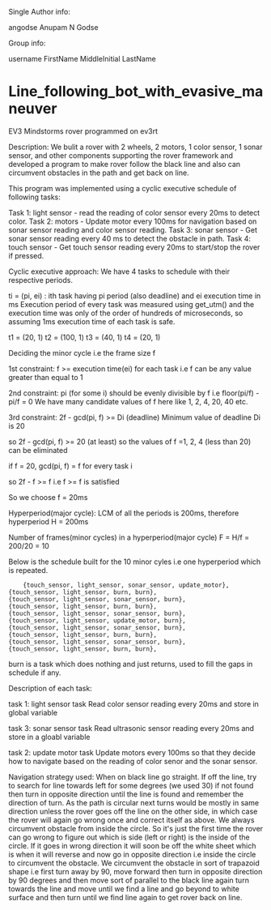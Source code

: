 Single Author info:

angodse Anupam N Godse

Group info:

username FirstName MiddleInitial LastName

# Line_following_bot_with_evasive_maneuver
EV3 Mindstorms rover programmed on ev3rt

Description:
We bulit a rover with 2 wheels, 2 motors, 1 color sensor, 1 sonar sensor, and other components supporting the rover framework and developed a program to make rover follow the black line and also can circumvent obstacles in the path and get back on line.

This program was implemented using a cyclic executive schedule of following tasks:

Task 1: light sensor - read the reading of color sensor every 20ms to detect color.
Task 2: motors - Update motor every 100ms for navigation based on sonar sensor reading and color sensor reading.
Task 3: sonar sensor - Get sonar sensor reading every 40 ms to detect the obstacle in path.
Task 4: touch sensor - Get touch sensor reading every 20ms to start/stop the rover if pressed.


Cyclic executive approach:
We have 4 tasks to schedule with their respective periods.

ti = (pi, ei) : ith task having pi period (also deadline) and ei execution time in ms 
Execution period of every task was measured using get_utm() and the execution time was only of the order of hundreds of microseconds, so assuming 1ms execution time of each task is safe.

t1 = (20, 1)
t2 = (100, 1)
t3 = (40, 1)
t4 = (20, 1)

Deciding the minor cycle i.e the frame size f

1st constraint: f >= execution time(ei) for each task  i.e f can be any value greater than equal to 1

2nd constraint: pi (for some i) should be evenly divisible by f i.e floor(pi/f) - pi/f = 0
We have many candidate values of f here like 1, 2, 4, 20, 40 etc.

3rd constraint: 2f - gcd(pi, f) >= Di (deadline)
Minimum value of deadline Di is 20

so 2f - gcd(pi, f) >= 20 (at least) so the values of f =1, 2, 4 (less than 20) can be eliminated

if f = 20, gcd(pi, f) = f for every task i

so 2f - f >= f i.e f >= f is satisfied

So we choose f = 20ms

Hyperperiod(major cycle): LCM of all the periods is 200ms, therefore hyperperiod H = 200ms

Number of frames(minor cycles) in a hyperperiod(major cycle) F = H/f = 200/20 = 10

Below is the schedule built for the 10 minor cyles i.e one hyperperiod which is repeated.

        {touch_sensor, light_sensor, sonar_sensor, update_motor}, 
	{touch_sensor, light_sensor, burn, burn}, 
	{touch_sensor, light_sensor, sonar_sensor, burn}, 
	{touch_sensor, light_sensor, burn, burn}, 
	{touch_sensor, light_sensor, sonar_sensor, burn},
	{touch_sensor, light_sensor, update_motor, burn}, 
	{touch_sensor, light_sensor, sonar_sensor, burn},
	{touch_sensor, light_sensor, burn, burn}, 
	{touch_sensor, light_sensor, sonar_sensor, burn},
	{touch_sensor, light_sensor, burn, burn},
          
          
burn is a task which does nothing and just returns, used to fill the gaps in schedule if any.


Description of each task:

task 1: light sensor task
Read color sensor reading every 20ms and store in global variable

task 3: sonar sensor task
Read ultrasonic sensor reading every 20ms and store in a gloabl variable

task 2: update motor task
Update motors every 100ms so that they decide how to navigate based on the reading of color senor and the sonar sensor. 

Navigation strategy used:
When on black line go straight.
If off the line, try to search for line towards left for some degrees (we used 30) if not found then turn in opposite direction until the line is found and remember the direction of turn. As the path is circular next turns would be mostly in same direction unless the rover goes off the line on the other side, in which case the rover will again go wrong once and correct itself as above.
We always circumvent obstacle from inside the circle. So it's just the first time the rover can go wrong to figure out which is side (left or right) is the inside of the circle. If it goes in wrong direction it will soon be off the white sheet which is when it will reverse and now go in opposite direction i.e inside the circle to circumvent the obstacle. 
We circumvent the obstacle in sort of trapazoid shape i.e first turn away by 90, move forward then turn in opposite direction by 90 degrees and then move sort of parallel to the black line again turn towards the line and move until we find a line and go beyond to white surface and then turn until we find line again to get rover back on line.

